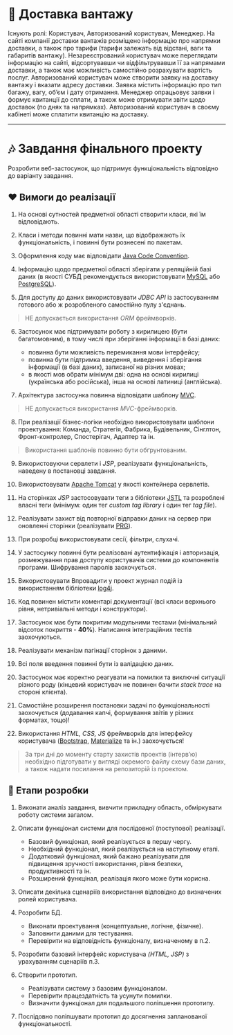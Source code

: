 ﻿
# :musical_note: Доставка вантажу

Існують ролі: Користувач, Авторизований користувач, Менеджер.
На сайті компанії доставки вантажів розміщено інформацію про напрямки доставки, а також про тарифи (тарифи залежать від відстані, ваги та габаритів вантажу).
Незареєстрований користувач може переглядати інформацію на сайті, відсортувавши чи відфільтрувавши її за напрямами доставки, а також має можливість самостійно розрахувати вартість послуг.
Авторизований користувач може створити заявку на доставку вантажу і вказати адресу доставки. Заявка містить інформацію про тип багажу, вагу, об’єм і дату отримання.
Менеджер опрацьовує заявки і формує квитанції до сплати, а також може отримувати звіти щодо доставок (по днях та напрямках).
Авторизований користувач в своєму кабінеті може сплатити квитанцію на доставку.

---

# :notes: Завдання фінального проекту 
 
Розробити веб-застосунок, що підтримує функціональність відповідно до варіанту завдання.

## :heart: Вимоги до реалізації

1. На основі сутностей предметної області створити класи, які їм відповідають.

2. Класи і методи повинні мати назви, що відображають їх функціональність, і повинні бути рознесені по пакетам.

3. Оформлення коду має відповідати [Java Code Convention](https://www.oracle.com/technetwork/java/codeconventions-150003.pdf).

4. Інформацію щодо предметної області зберігати у реляційній базі даних (в якості СУБД рекомендується використовувати [MySQL](https://www.mysql.com/) або [PostgreSQL](https://www.postgresql.org/)).

5. Для доступу до даних використовувати *JDBC API* із застосуванням готового або ж розробленого самостійно пулу з'єднань.

> НЕ допускається використання *ORM* фреймворків.

6. Застосунок має підтримувати роботу з кирилицею (бути багатомовним), в тому числі при зберіганні інформації в базі даних:
   - повинна бути можливість перемикання мови інтерфейсу;
   - повинна бути підтримка введення, виведення і зберігання інформації (в базі даних), записаної на різних мовах;
   - в якості мов обрати мінімум дві: одна на основі кирилиці (українська або російська), інша на основі латиниці (англійська).

7. Архітектура застосунка повинна відповідати шаблону [MVC](https://en.wikipedia.org/wiki/JSP_model_2_architecture).

> НЕ допускається використання *MVC*-фреймворків.

8. При реалізації бізнес-логіки необхідно використовувати шаблони проектування: Команда, Стратегія, Фабрика, Будівельник, Сінглтон, Фронт-контролер, Спостерігач, Адаптер та ін.

> Використання шаблонів повинно бути обґрунтованим.

9. Використовуючи сервлети і *JSP*, реалізувати функціональність, наведену в постановці завдання.

10. Використовувати [Apache Tomcat](http://tomcat.apache.org/) у якості контейнера сервлетів.

11. На сторінках *JSP* застосовувати теги з бібліотеки [JSTL](http://tomcat.apache.org/taglibs.html) та розроблені власні теги (мінімум: один тег *custom tag library* і один тег *tag file*).

12. Реалізувати захист від повторної відправки даних на сервер при оновленні сторінки (реалізувати [PRG](https://en.wikipedia.org/wiki/Post/Redirect/Get)).

13. При розробці використовувати сесії, фільтри, слухачі.

14. У застосунку повинні бути реалізовані аутентифікація і авторизація, розмежування прав доступу користувачів системи до компонентів програми. Шифрування паролів заохочується.

15. Використовувати Впровадити у проект журнал подій із використанням бібліотеки [log4j](https://logging.apache.org/log4j/2.x/index.html).

16. Код повинен містити коментарі документації (всі класи верхнього рівня, нетривіальні методи і конструктори).

17. Застосунок має бути покритим модульними тестами (мінімальний відсоток покриття - **40%**). Написання інтеграційних тестів заохочуються.

18. Реалізувати механізм пагінації сторінок з даними.

19. Всі поля введення повинні бути із валідацією даних.

20. Застосунок має коректно реагувати на помилки та виключні ситуації різного роду (кінцевий користувач не повинен бачити *stack trace* на стороні клієнта).

21. Самостійне розширення постановки задачі по функціональності заохочується (додавання капчі, формування звітів у різних форматах, тощо)!

22. Використання *HTML, CSS, JS* фреймворків для інтерфейсу користувача ([Bootstrap](https://getbootstrap.com/), [Materialize](https://materializecss.com/) та ін.) заохочується!
 
> За три дні до моменту старту захистів проектів (інтерв’ю) необхідно підготувати у вигляді окремого файлу схему бази даних, а також надати посилання на репозиторій із проектом.

## :green_heart: Етапи розробки

1. Виконати аналіз завдання, вивчити прикладну область, обміркувати роботу системи загалом.

2. Описати функціонал системи для послідовної (поступової) реалізації.
   - Базовий функціонал, який реалізується в першу чергу.
   - Необхідний функціонал, який реалізується на наступному етапі.
   - Додатковий функціонал, який бажано реалізувати для підвищення зручності використання, рівня безпеки, продуктивності та ін.
   - Розширений функцінал, реалізація якого може бути корисна.

3. Описати декілька сценаріїв використання відповідно до визначених ролей користувача.

4. Розробити БД.
   - Виконати проектування (концептуальне, логічне, фізичне).
   - Заповнити даними для тестування.
   - Перевірити на відповідність функціоналу, визначеному в п.2.

5. Розробити базовий інтерфейс користувача *(HTML, JSP)* з урахуванням сценаріїв п.3.

6. Створити прототип.
   - Реалізувати систему з базовим функціоналом.
   - Перевірити працездатність та усунути помилки.
   - Визначити функціонал для подальшого поліпшення прототипу.

7. Послідовно поліпшувати прототип до досягнення запланованої функціональності.

